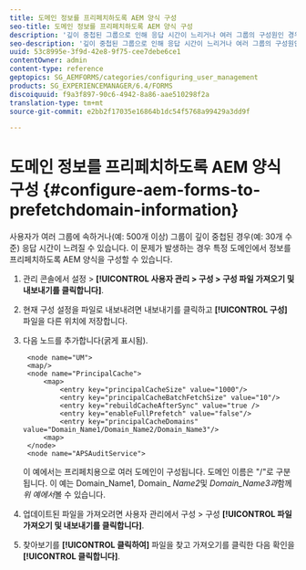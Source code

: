```yaml
---
title: 도메인 정보를 프리페치하도록 AEM 양식 구성
seo-title: 도메인 정보를 프리페치하도록 AEM 양식 구성
description: '깊이 중첩된 그룹으로 인해 응답 시간이 느리거나 여러 그룹의 구성원인 경우 도메인 정보를 미리 가져오도록 AEM 양식을 구성합니다. '
seo-description: '깊이 중첩된 그룹으로 인해 응답 시간이 느리거나 여러 그룹의 구성원인 경우 도메인 정보를 미리 가져오도록 AEM 양식을 구성합니다. '
uuid: 53c8995e-3f9d-42e8-9f75-cee7debe6ce1
contentOwner: admin
content-type: reference
geptopics: SG_AEMFORMS/categories/configuring_user_management
products: SG_EXPERIENCEMANAGER/6.4/FORMS
discoiquuid: f9a3f897-90c6-4942-8a86-aae510298f2a
translation-type: tm+mt
source-git-commit: e2bb2f17035e16864b1dc54f5768a99429a3dd9f

---
```



# 도메인 정보를 프리페치하도록 AEM 양식 구성 {#configure-aem-forms-to-prefetchdomain-information}

사용자가 여러 그룹에 속하거나(예: 500개 이상) 그룹이 깊이 중첩된 경우(예: 30개 수준) 응답 시간이 느려질 수 있습니다. 이 문제가 발생하는 경우 특정 도메인에서 정보를 프리페치하도록 AEM 양식을 구성할 수 있습니다.

1. 관리 콘솔에서 설정 > **[!UICONTROL 사용자 관리 > 구성 > 구성 파일 가져오기 및 내보내기를 클릭합니다]**.
1. 현재 구성 설정을 파일로 내보내려면 내보내기를 클릭하고 **[!UICONTROL 구성]** 파일을 다른 위치에 저장합니다.
1. 다음 노드를 추가합니다(굵게 표시됨).

   ```as3
    <node name="UM"> 
    <map/>  
    <node name="PrincipalCache"> 
        <map> 
            <entry key="principalCacheSize" value="1000"/> 
            <entry key="principalCacheBatchFetchSize" value="10"/> 
            <entry key="rebuildCacheAfterSync" value="true /> 
            <entry key="enableFullPrefetch" value="false"/> 
            <entry key="principalCacheDomains" value="Domain_Name1/Domain_Name2/Domain_Name3"/> 
        <map> 
    </node> 
    <node name="APSAuditService">
   ```

   이 예에서는 프리페치용으로 여러 도메인이 구성됩니다. 도메인 이름은 &quot;/&quot;로 구분됩니다. 이 예는 Domain_Name1, Domain_ *Name2*&#x200B;및 *Domain_Name3과*&#x200B;함께 *위 예에서*&#x200B;볼 수 있습니다.

1. 업데이트된 파일을 가져오려면 사용자 관리에서 구성 > 구성 **[!UICONTROL 파일 가져오기 및 내보내기를 클릭합니다]**.
1. 찾아보기를 **[!UICONTROL 클릭하여]** 파일을 찾고 가져오기를 클릭한 다음 확인을 **[!UICONTROL 클릭합니다]**.

